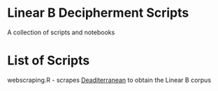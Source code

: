 # Linear B Decipherment Scripts
A collection of scripts and notebooks

# List of Scripts
webscraping.R - scrapes [Deaditerranean](http://minoan.deaditerranean.com) to obtain the Linear B corpus
